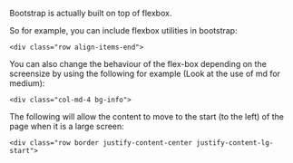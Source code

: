 Bootstrap is actually built on top of flexbox.

So for example, you can include flexbox utilities in bootstrap:

```
<div class="row align-items-end">
```

You can also change the behaviour of the flex-box depending on the screensize by using the following for example (Look at the use of md for medium):
```
<div class="col-md-4 bg-info">
```


The following will allow the content to move to the start (to the left) of the page when it is a large screen:
```
<div class="row border justify-content-center justify-content-lg-start">
```